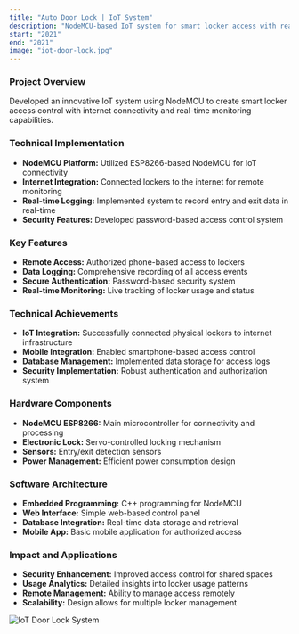 ```yaml
---
title: "Auto Door Lock | IoT System"
description: "NodeMCU-based IoT system for smart locker access with real-time monitoring"
start: "2021"
end: "2021"
image: "iot-door-lock.jpg"
---
```


### Project Overview
Developed an innovative IoT system using NodeMCU to create smart locker access control with internet connectivity and real-time monitoring capabilities.

### Technical Implementation
- **NodeMCU Platform:** Utilized ESP8266-based NodeMCU for IoT connectivity
- **Internet Integration:** Connected lockers to the internet for remote monitoring
- **Real-time Logging:** Implemented system to record entry and exit data in real-time
- **Security Features:** Developed password-based access control system

### Key Features
- **Remote Access:** Authorized phone-based access to lockers
- **Data Logging:** Comprehensive recording of all access events
- **Secure Authentication:** Password-based security system
- **Real-time Monitoring:** Live tracking of locker usage and status

### Technical Achievements
- **IoT Integration:** Successfully connected physical lockers to internet infrastructure
- **Mobile Integration:** Enabled smartphone-based access control
- **Database Management:** Implemented data storage for access logs
- **Security Implementation:** Robust authentication and authorization system

### Hardware Components
- **NodeMCU ESP8266:** Main microcontroller for connectivity and processing
- **Electronic Lock:** Servo-controlled locking mechanism
- **Sensors:** Entry/exit detection sensors
- **Power Management:** Efficient power consumption design

### Software Architecture
- **Embedded Programming:** C++ programming for NodeMCU
- **Web Interface:** Simple web-based control panel
- **Database Integration:** Real-time data storage and retrieval
- **Mobile App:** Basic mobile application for authorized access

### Impact and Applications
- **Security Enhancement:** Improved access control for shared spaces
- **Usage Analytics:** Detailed insights into locker usage patterns
- **Remote Management:** Ability to manage access remotely
- **Scalability:** Design allows for multiple locker management

![IoT Door Lock System](images/iot-door-lock.jpg)

